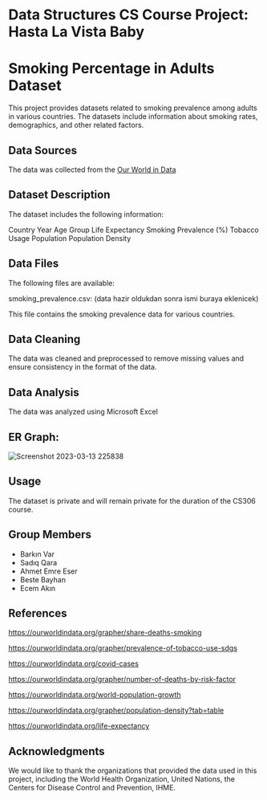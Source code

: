 # Data Structures CS Course Project: Hasta La Vista Baby

# Smoking Percentage in Adults Dataset

This project provides datasets related to smoking prevalence among adults in various countries. The datasets include information about smoking rates, demographics, and other related factors.

## Data Sources
The data was collected from the [Our World in Data](https://ourworldindata.org)

## Dataset Description
The dataset includes the following information:

Country
Year
Age Group
Life Expectancy
Smoking Prevalence (%)
Tobacco Usage
Population
Population Density

## Data Files
The following files are available:

smoking_prevalence.csv: (data hazir oldukdan sonra ismi buraya eklenicek)

This file contains the smoking prevalence data for various countries.


## Data Cleaning

The data was cleaned and preprocessed to remove missing values and ensure consistency in the format of the data.


## Data Analysis

The data was analyzed using Microsoft Excel

## ER Graph:
![Screenshot 2023-03-13 225838](https://user-images.githubusercontent.com/81559141/224802682-4f957fe7-84d0-4478-a4de-c2dcea6bc6d3.png)


## Usage
The dataset is private and will remain private for the duration of the CS306 course.

## Group Members
- Barkın Var
- Sadıq Qara
- Ahmet Emre Eser
- Beste Bayhan
- Ecem Akın

## References

https://ourworldindata.org/grapher/share-deaths-smoking

https://ourworldindata.org/grapher/prevalence-of-tobacco-use-sdgs

https://ourworldindata.org/covid-cases

https://ourworldindata.org/grapher/number-of-deaths-by-risk-factor

https://ourworldindata.org/world-population-growth

https://ourworldindata.org/grapher/population-density?tab=table

https://ourworldindata.org/life-expectancy



## Acknowledgments
We would like to thank the organizations that provided the data used in this project, including the World Health Organization, United Nations, the Centers for Disease Control and Prevention, IHME.
